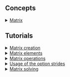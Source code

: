 ## Concepts

<details>
  <summary><a href="./concept/Matrix.md">
    Matrix
  </a></summary>
    A vector or set of vectors that is interpreted as a matrix.
</details>

## Tutorials

<details>
  <summary><a href="./tutorial/MatrixCreation.md">
    Matrix creation
  </a></summary>
    How to create a matrix.
</details>

<details>
  <summary><a href="./tutorial/MatrixElements.md">
    Matrix elements
  </a></summary>
    How to get a row, column, element, scalar, or submatrix of a particular matrix.
</details>

<details>
  <summary><a href="./tutorial/MatrixOperations.md">
    Matrix operations
  </a></summary>
    Overview of operations on matrices.
</details>

<details>
  <summary><a href="./tutorial/MatrixOperations.md">
    Usage of the option strides
  </a></summary>
    How to use the option <code>stride</code> to interpret the buffer as a matrix.
</details>

<details>
  <summary><a href="./tutorial/Solve.md">
    Matrix solving
  </a></summary>
    The solving of mathematical problems in the matrix way are considered.
</details>

